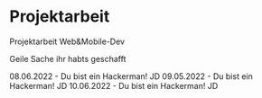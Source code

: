 # Projektarbeit
Projektarbeit Web&amp;Mobile-Dev

Geile Sache ihr habts geschafft

08.06.2022 - Du bist ein Hackerman! JD
09.05.2022 - Du bist ein Hackerman! JD
10.06.2022 - Du bist ein Hackerman! JD
